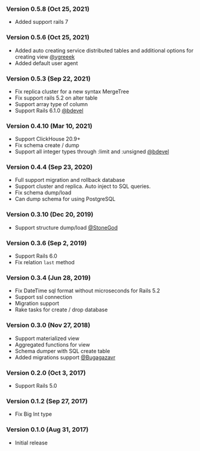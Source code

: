 ### Version 0.5.8 (Oct 25, 2021)

 * Added support rails 7

### Version 0.5.6 (Oct 25, 2021)

 * Added auto creating service distributed tables and additional options for creating view [@ygreeek](https://github.com/ygreeek)
 * Added default user agent

### Version 0.5.3 (Sep 22, 2021)

 * Fix replica cluster for a new syntax MergeTree
 * Fix support rails 5.2 on alter table
 * Support array type of column
 * Support Rails 6.1.0 [@bdevel](https://github.com/bdevel)

### Version 0.4.10 (Mar 10, 2021)

 * Support ClickHouse 20.9+
 * Fix schema create / dump
 * Support all integer types through :limit and :unsigned [@bdevel](https://github.com/bdevel)

### Version 0.4.4 (Sep 23, 2020)

 * Full support migration and rollback database
 * Support cluster and replica. Auto inject to SQL queries.
 * Fix schema dump/load
 * Can dump schema for using PostgreSQL

### Version 0.3.10 (Dec 20, 2019)

 * Support structure dump/load [@StoneGod](https://github.com/StoneGod)

### Version 0.3.6 (Sep 2, 2019)

 * Support Rails 6.0
 * Fix relation `last` method

### Version 0.3.4 (Jun 28, 2019)

 * Fix DateTime sql format without microseconds for Rails 5.2
 * Support ssl connection
 * Migration support
 * Rake tasks for create / drop database

### Version 0.3.0 (Nov 27, 2018)

 * Support materialized view
 * Aggregated functions for view
 * Schema dumper with SQL create table
 * Added migrations support [@Bugagazavr](https://github.com/Bugagazavr)

### Version 0.2.0 (Oct 3, 2017)

 * Support Rails 5.0

### Version 0.1.2 (Sep 27, 2017)

 * Fix Big Int type

### Version 0.1.0 (Aug 31, 2017)

 * Initial release
